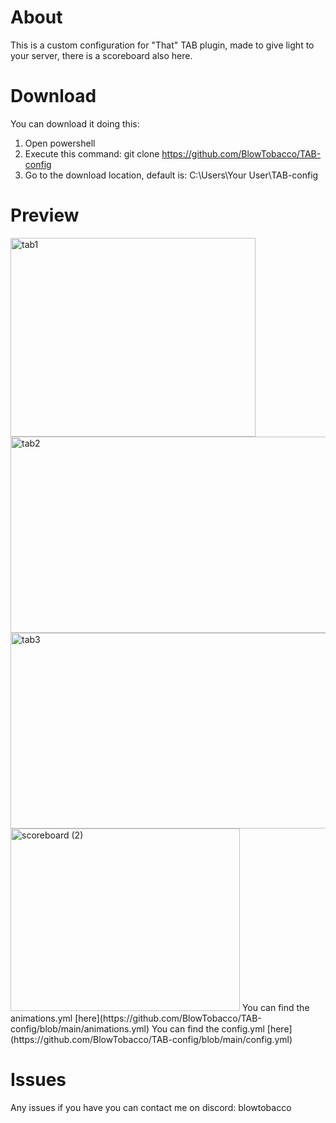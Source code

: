 # About
This is a custom configuration for "That" TAB plugin, made to give light to your server, there is a scoreboard also here.

# Download
You can download it doing this:
1. Open powershell
2. Execute this command:
git clone https://github.com/BlowTobacco/TAB-config
3. Go to the download location, default is:
C:\Users\Your User\TAB-config

# Preview
<img width="392" height="318" alt="tab1" src="https://github.com/user-attachments/assets/f2f8021c-12a5-45eb-a1df-3e4260cff88b" />
<img width="617" height="314" alt="tab2" src="https://github.com/user-attachments/assets/9eef3d95-e1b1-4c15-a6c4-61d5a64e2552" />
<img width="573" height="313" alt="tab3" src="https://github.com/user-attachments/assets/b7f0117a-045b-42b0-841c-f465969a5d1e" />
<img width="367" height="292" alt="scoreboard (2)" src="https://github.com/user-attachments/assets/588bf0ce-4a78-4522-af62-37d90c356e56" />
You can find the animations.yml [here](https://github.com/BlowTobacco/TAB-config/blob/main/animations.yml)
You can find the config.yml [here](https://github.com/BlowTobacco/TAB-config/blob/main/config.yml)

# Issues
Any issues if you have you can contact me on discord: blowtobacco

  
